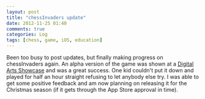 ```yaml
---
layout: post
title: "chessInvaders update"
date: 2012-11-25 01:40
comments: true
categories: Log 
tags: [chess, game, iOS, education]
---
```


Been too busy to post updates, but finally making progress on chessInvaders again.  An alpha version of the game was shown at a [Digital Arts Showcase](http://now.dartmouth.edu/2012/05/dartmouth-digital-arts-students-work-showcased-in-downtown-hanover/) and was a great success.  One kid couldn't put it down and played for half an hour straight refusing to let anybody else try.  I was able to get some positive feedback and am now planning on releasing it for the Christmas season (if it gets through the App Store approval in time).

<!--MORE-->

